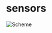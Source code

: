 # sensors
![Scheme](https://user-images.githubusercontent.com/65869009/229378058-8081294b-9edd-4402-afdb-4afb357cb3b0.png)
